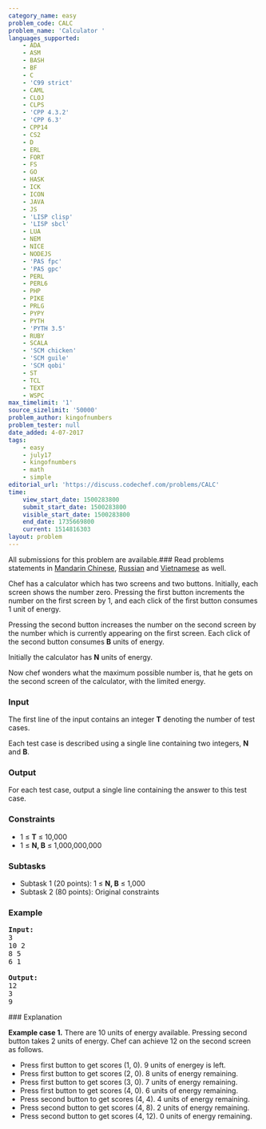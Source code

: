 ```yaml
---
category_name: easy
problem_code: CALC
problem_name: 'Calculator '
languages_supported:
    - ADA
    - ASM
    - BASH
    - BF
    - C
    - 'C99 strict'
    - CAML
    - CLOJ
    - CLPS
    - 'CPP 4.3.2'
    - 'CPP 6.3'
    - CPP14
    - CS2
    - D
    - ERL
    - FORT
    - FS
    - GO
    - HASK
    - ICK
    - ICON
    - JAVA
    - JS
    - 'LISP clisp'
    - 'LISP sbcl'
    - LUA
    - NEM
    - NICE
    - NODEJS
    - 'PAS fpc'
    - 'PAS gpc'
    - PERL
    - PERL6
    - PHP
    - PIKE
    - PRLG
    - PYPY
    - PYTH
    - 'PYTH 3.5'
    - RUBY
    - SCALA
    - 'SCM chicken'
    - 'SCM guile'
    - 'SCM qobi'
    - ST
    - TCL
    - TEXT
    - WSPC
max_timelimit: '1'
source_sizelimit: '50000'
problem_author: kingofnumbers
problem_tester: null
date_added: 4-07-2017
tags:
    - easy
    - july17
    - kingofnumbers
    - math
    - simple
editorial_url: 'https://discuss.codechef.com/problems/CALC'
time:
    view_start_date: 1500283800
    submit_start_date: 1500283800
    visible_start_date: 1500283800
    end_date: 1735669800
    current: 1514816303
layout: problem
---
```

All submissions for this problem are available.###  Read problems statements in [Mandarin Chinese](http://www.codechef.com/download/translated/JULY17/mandarin/CALC.pdf), [Russian](http://www.codechef.com/download/translated/JULY17/russian/CALC.pdf) and [Vietnamese](http://www.codechef.com/download/translated/JULY17/vietnamese/CALC.pdf) as well.

Chef has a calculator which has two screens and two buttons. Initially, each screen shows the number zero. Pressing the first button increments the number on the first screen by 1, and each click of the first button consumes 1 unit of energy.

Pressing the second button increases the number on the second screen by the number which is currently appearing on the first screen. Each click of the second button consumes **B** units of energy.

Initially the calculator has **N** units of energy.

Now chef wonders what the maximum possible number is, that he gets on the second screen of the calculator, with the limited energy.

### Input

The first line of the input contains an integer **T** denoting the number of test cases.

Each test case is described using a single line containing two integers, **N** and **B**.

### Output

For each test case, output a single line containing the answer to this test case.

### Constraints

- 1 ≤ **T** ≤ 10,000
- 1 ≤ **N, B** ≤ 1,000,000,000

### Subtasks

- Subtask 1 (20 points): 1 ≤ **N, B** ≤ 1,000
- Subtask 2 (80 points): Original constraints

### Example

<pre><b>Input:</b>
3
10 2
8 5
6 1

<b>Output:</b>
12
3
9
</pre>### Explanation

**Example case 1.** There are 10 units of energy available. Pressing second button takes 2 units of energy. Chef can achieve 12 on the second screen as follows.

- Press first button to get scores (1, 0). 9 units of energey is left.
- Press first button to get scores (2, 0). 8 units of energy remaining.
- Press first button to get scores (3, 0). 7 units of energy remaining.
- Press first button to get scores (4, 0). 6 units of energy remaining.
- Press second button to get scores (4, 4). 4 units of energy remaining.
- Press second button to get scores (4, 8). 2 units of energy remaining.
- Press second button to get scores (4, 12). 0 units of energy remaining.
